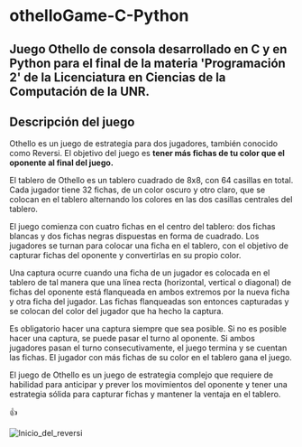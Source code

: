 # othelloGame-C-Python
## Juego Othello de consola desarrollado en C y en Python para el final de la materia 'Programación 2' de la Licenciatura en Ciencias de la Computación de la UNR.

## Descripción del juego
Othello es un juego de estrategia para dos jugadores, también conocido como Reversi. El objetivo del juego es **tener más fichas de tu color que el oponente al final del juego.**

El tablero de Othello es un tablero cuadrado de 8x8, con 64 casillas en total. Cada jugador tiene 32 fichas, de un color oscuro y otro claro, que se colocan en el tablero alternando los colores en las dos casillas centrales del tablero.

El juego comienza con cuatro fichas en el centro del tablero: dos fichas blancas y dos fichas negras dispuestas en forma de cuadrado. Los jugadores se turnan para colocar una ficha en el tablero, con el objetivo de capturar fichas del oponente y convertirlas en su propio color.

Una captura ocurre cuando una ficha de un jugador es colocada en el tablero de tal manera que una línea recta (horizontal, vertical o diagonal) de fichas del oponente está flanqueada en ambos extremos por la nueva ficha y otra ficha del jugador. Las fichas flanqueadas son entonces capturadas y se colocan del color del jugador que ha hecho la captura.

Es obligatorio hacer una captura siempre que sea posible. Si no es posible hacer una captura, se puede pasar el turno al oponente. Si ambos jugadores pasan el turno consecutivamente, el juego termina y se cuentan las fichas. El jugador con más fichas de su color en el tablero gana el juego.

El juego de Othello es un juego de estrategia complejo que requiere de habilidad para anticipar y prever los movimientos del oponente y tener una estrategia sólida para capturar fichas y mantener la ventaja en el tablero.

👍

![Inicio_del_reversi](https://user-images.githubusercontent.com/90485317/224862048-ef84efdf-1bef-49b3-9a0b-5c8421fdef9d.png)
